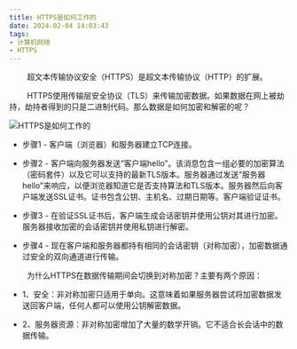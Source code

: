 ```yaml
---
title: HTTPS是如何工作的
date: 2024-02-04 14:03:43
tags:
- 计算机网络
- HTTPS
---
```


&ensp;&ensp;&ensp;&ensp; 超文本传输协议安全（HTTPS）是超文本传输协议（HTTP）的扩展。

&ensp;&ensp;&ensp;&ensp; HTTPS使用传输层安全协议（TLS）来传输加密数据。如果数据在网上被劫持，劫持者得到的只是二进制代码。那么数据是如何加密和解密的呢？

![HTTPS是如何工作的](/pic/基本功/计算机网络/HTTPS是如何工作的/HTTPS是如何工作的.jpeg)

* 步骤1 - 客户端（浏览器）和服务器建立TCP连接。

* 步骤2 - 客户端向服务器发送“客户端hello”。该消息包含一组必要的加密算法（密码套件）以及它可以支持的最新TLS版本。服务器通过发送“服务器hello”来响应，以便浏览器知道它是否支持算法和TLS版本。服务器然后向客户端发送SSL证书。证书包含公钥、主机名、过期日期等。客户端验证证书。

* 步骤3 - 在验证SSL证书后，客户端生成会话密钥并使用公钥对其进行加密。服务器接收加密的会话密钥并使用私钥进行解密。

* 步骤4 - 现在客户端和服务器都持有相同的会话密钥（对称加密），加密数据通过安全的双向通道进行传输。

&ensp;&ensp;&ensp;&ensp; 为什么HTTPS在数据传输期间会切换到对称加密？主要有两个原因：

* 1、安全：非对称加密只适用于单向。这意味着如果服务器尝试将加密数据发送回客户端，任何人都可以使用公钥解密数据。

* 2、服务器资源：非对称加密增加了大量的数学开销。它不适合长会话中的数据传输。
